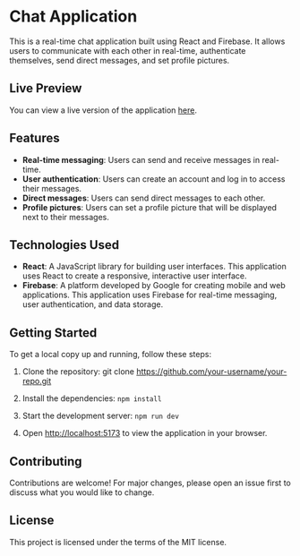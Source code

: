 # Chat Application

This is a real-time chat application built using React and Firebase. It allows users to communicate with each other in real-time, authenticate themselves, send direct messages, and set profile pictures.

## Live Preview

You can view a live version of the application [here](https://663bca194ad1ed1266e7dff5--famous-khapse-6a9e25.netlify.app/).

## Features

- **Real-time messaging**: Users can send and receive messages in real-time.
- **User authentication**: Users can create an account and log in to access their messages.
- **Direct messages**: Users can send direct messages to each other.
- **Profile pictures**: Users can set a profile picture that will be displayed next to their messages.

## Technologies Used

- **React**: A JavaScript library for building user interfaces. This application uses React to create a responsive, interactive user interface.
- **Firebase**: A platform developed by Google for creating mobile and web applications. This application uses Firebase for real-time messaging, user authentication, and data storage.

## Getting Started

To get a local copy up and running, follow these steps:

1. Clone the repository:
git clone https://github.com/your-username/your-repo.git

2. Install the dependencies:
`npm install`

3. Start the development server:
`npm run dev`
4. Open [http://localhost:5173](http://localhost:5173) to view the application in your browser.

## Contributing

Contributions are welcome! For major changes, please open an issue first to discuss what you would like to change.

## License

This project is licensed under the terms of the MIT license.